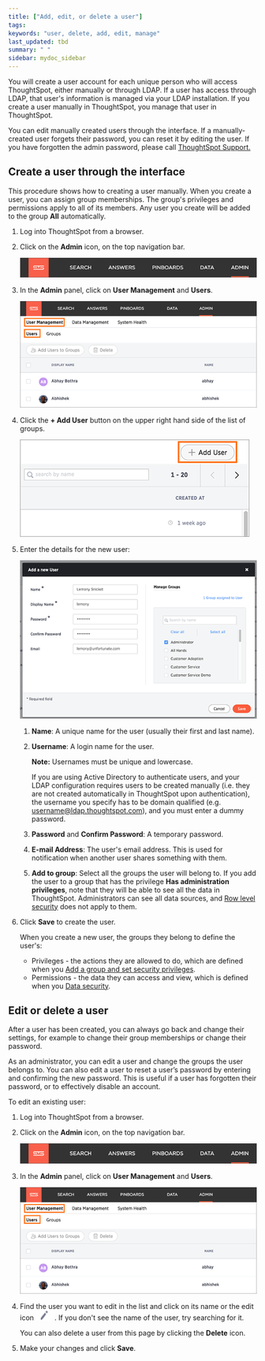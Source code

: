 ```yaml
---
title: ["Add, edit, or delete a user"]
tags:
keywords: "user, delete, add, edit, manage"
last_updated: tbd
summary: " "
sidebar: mydoc_sidebar
---
```


You will create a user account for each unique person who will access ThoughtSpot, either manually or through LDAP. If a user has access through LDAP, that user's information is managed via your LDAP installation.  If you create a user manually in ThoughtSpot, you manage that user in ThoughtSpot.

You can edit manually created users through the interface. If a manually-created user forgets their password, you can reset it by editing the user. If you have forgotten the admin password, please call [ThoughtSpot Support.](../misc/contact.html#)


## Create a user through the interface

This procedure shows how to creating a user manually. When you create a user, you can assign group memberships. The group's privileges and permissions apply to all of its members. Any user you create will be added to the group **All** automatically.

1. Log into ThoughtSpot from a browser.
2. Click on the **Admin** icon, on the top navigation bar.

    ![](/pages/images/admin_icon.png)

3.  In the **Admin** panel, click on **User Management** and **Users**.

     ![](/pages/images/manage_users_3.2.png "Manage Users")

4. Click the **+ Add User** button on the upper right hand side of the list of groups.

     ![](/pages/images/add_user_3.2.png "Add a new User")

5. Enter the details for the new user:

     ![](/pages/images/new_user_dialogue_3.2.png "Create a user manually")

    1. **Name**: A unique name for the user (usually their first and last name).
    2. **Username**: A login name for the user.

        **Note:** Usernames must be unique and lowercase.

        If you are using Active Directory to authenticate users, and your LDAP configuration requires users to be created manually (i.e. they are not created automatically in ThoughtSpot upon authentication), the username you specify has to be domain qualified (e.g. username@ldap.thoughtspot.com), and you must enter a dummy password.

    3. **Password** and **Confirm Password**: A temporary password.
    4. **E-mail Address**: The user's email address. This is used for notification when another user shares something with them.
    5. **Add to group**: Select all the groups the user will belong to. If you add the user to a group that has the privilege **Has administration privileges**, note that they will be able to see all the data in ThoughtSpot. Administrators can see all data sources, and [Row level security](../data_security/about_row_security.html#) does not apply to them.

6. Click **Save** to create the user.

    When you create a new user, the groups they belong to define the user's:

    -   Privileges - the actions they are allowed to do, which are defined when you [Add a group and set security privileges](add_group.html).
    -   Permissions - the data they can access and view, which is defined when you [Data security](../data_security/sharing_security_overview.html#).

## Edit or delete a user

After a user has been created, you can always go back and change their settings, for example to change their group memberships or change their password.

As an administrator, you can edit a user and change the groups the user belongs to. You can also edit a user to reset a user’s password by entering and confirming the new password. This is useful if a user has forgotten their password, or to effectively disable an account.

To edit an existing user:

1. Log into ThoughtSpot from a browser.
2. Click on the **Admin** icon, on the top navigation bar.

    ![](/pages/images/admin_icon.png)

3.  In the **Admin** panel, click on **User Management** and **Users**.

     ![](/pages/images/manage_users_3.2.png "Manage Users")

4. Find the user you want to edit in the list and click on its name or the edit icon ![](/pages/images/edit_icon.png). If you don't see the name of the user, try searching for it.

    You can also delete a user from this page by clicking the **Delete** icon.

5. Make your changes and click **Save**.
